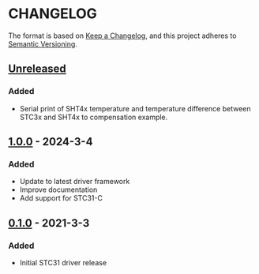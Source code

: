 # CHANGELOG

The format is based on [Keep a Changelog](https://keepachangelog.com/en/1.0.0/),
and this project adheres to [Semantic Versioning](https://semver.org/spec/v2.0.0.html).

## [Unreleased] 

### Added
- Serial print of SHT4x temperature and temperature
  difference between STC3x and SHT4x to compensation
  example.

## [1.0.0] - 2024-3-4

### Added

- Update to latest driver framework
- Improve documentation
- Add support for STC31-C

## [0.1.0] - 2021-3-3

### Added

- Initial STC31 driver release

[Unreleased]: https://github.com/Sensirion/raspberry-pi-i2c-stc3x/compare/1.0.0...HEAD
[1.0.0]: https://github.com/Sensirion/raspberry-pi-i2c-stc3x/compare/0.1.0...1.0.0
[0.1.0]: https://github.com/Sensirion/raspberry-pi-i2c-stc3x/releases/tag/0.1.0